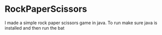 # RockPaperScissors
I made a simple rock paper scissors game in java.
To run make sure java is installed and then run the bat
